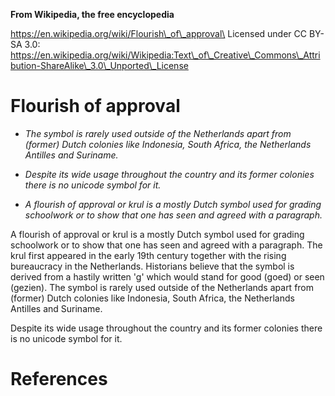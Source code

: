 **From Wikipedia, the free encyclopedia**

https://en.wikipedia.org/wiki/Flourish\_of\_approval\
Licensed under CC BY-SA 3.0:\
https://en.wikipedia.org/wiki/Wikipedia:Text\_of\_Creative\_Commons\_Attribution-ShareAlike\_3.0\_Unported\_License

Flourish of approval
====================

-   *The symbol is rarely used outside of the Netherlands apart from
    (former) Dutch colonies like Indonesia, South Africa, the
    Netherlands Antilles and Suriname.*

-   *Despite its wide usage throughout the country and its former
    colonies there is no unicode symbol for it.*

-   *A flourish of approval or krul is a mostly Dutch symbol used for
    grading schoolwork or to show that one has seen and agreed with a
    paragraph.*

A flourish of approval or krul is a mostly Dutch symbol used for grading
schoolwork or to show that one has seen and agreed with a paragraph. The
krul first appeared in the early 19th century together with the rising
bureaucracy in the Netherlands. Historians believe that the symbol is
derived from a hastily written 'g' which would stand for good (goed) or
seen (gezien). The symbol is rarely used outside of the Netherlands
apart from (former) Dutch colonies like Indonesia, South Africa, the
Netherlands Antilles and Suriname.

Despite its wide usage throughout the country and its former colonies
there is no unicode symbol for it.

References
==========
